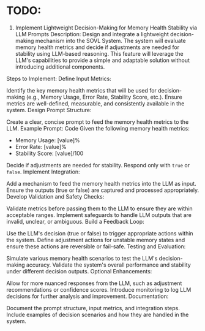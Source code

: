 # TODO:
1. Implement Lightweight Decision-Making for Memory Health Stability via LLM Prompts
Description:
Design and integrate a lightweight decision-making mechanism into the SOVL System. The system will evaluate memory health metrics and decide if adjustments are needed for stability using LLM-based reasoning. This feature will leverage the LLM's capabilities to provide a simple and adaptable solution without introducing additional components.

Steps to Implement:
Define Input Metrics:

Identify the key memory health metrics that will be used for decision-making (e.g., Memory Usage, Error Rate, Stability Score, etc.).
Ensure metrics are well-defined, measurable, and consistently available in the system.
Design Prompt Structure:

Create a clear, concise prompt to feed the memory health metrics to the LLM.
Example Prompt:
Code
Given the following memory health metrics:
- Memory Usage: [value]%
- Error Rate: [value]%
- Stability Score: [value]/100

Decide if adjustments are needed for stability. Respond only with `true` or `false`.
Implement Integration:

Add a mechanism to feed the memory health metrics into the LLM as input.
Ensure the outputs (true or false) are captured and processed appropriately.
Develop Validation and Safety Checks:

Validate metrics before passing them to the LLM to ensure they are within acceptable ranges.
Implement safeguards to handle LLM outputs that are invalid, unclear, or ambiguous.
Build a Feedback Loop:

Use the LLM's decision (true or false) to trigger appropriate actions within the system.
Define adjustment actions for unstable memory states and ensure these actions are reversible or fail-safe.
Testing and Evaluation:

Simulate various memory health scenarios to test the LLM's decision-making accuracy.
Validate the system's overall performance and stability under different decision outputs.
Optional Enhancements:

Allow for more nuanced responses from the LLM, such as adjustment recommendations or confidence scores.
Introduce monitoring to log LLM decisions for further analysis and improvement.
Documentation:

Document the prompt structure, input metrics, and integration steps.
Include examples of decision scenarios and how they are handled in the system.
